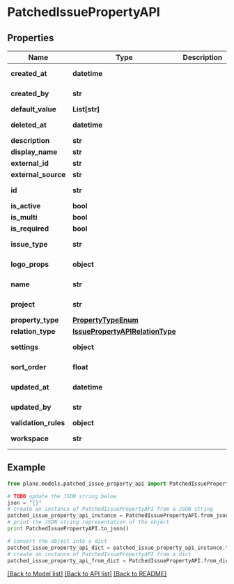 # PatchedIssuePropertyAPI


## Properties
Name | Type | Description | Notes
------------ | ------------- | ------------- | -------------
**created_at** | **datetime** |  | [optional] [readonly] 
**created_by** | **str** |  | [optional] [readonly] 
**default_value** | **List[str]** |  | [optional] 
**deleted_at** | **datetime** |  | [optional] [readonly] 
**description** | **str** |  | [optional] 
**display_name** | **str** |  | [optional] 
**external_id** | **str** |  | [optional] 
**external_source** | **str** |  | [optional] 
**id** | **str** |  | [optional] [readonly] 
**is_active** | **bool** |  | [optional] 
**is_multi** | **bool** |  | [optional] 
**is_required** | **bool** |  | [optional] 
**issue_type** | **str** |  | [optional] [readonly] 
**logo_props** | **object** |  | [optional] [readonly] 
**name** | **str** |  | [optional] [readonly] 
**project** | **str** |  | [optional] [readonly] 
**property_type** | [**PropertyTypeEnum**](PropertyTypeEnum.md) |  | [optional] 
**relation_type** | [**IssuePropertyAPIRelationType**](IssuePropertyAPIRelationType.md) |  | [optional] 
**settings** | **object** |  | [optional] [readonly] 
**sort_order** | **float** |  | [optional] [readonly] 
**updated_at** | **datetime** |  | [optional] [readonly] 
**updated_by** | **str** |  | [optional] [readonly] 
**validation_rules** | **object** |  | [optional] 
**workspace** | **str** |  | [optional] [readonly] 

## Example

```python
from plane.models.patched_issue_property_api import PatchedIssuePropertyAPI

# TODO update the JSON string below
json = "{}"
# create an instance of PatchedIssuePropertyAPI from a JSON string
patched_issue_property_api_instance = PatchedIssuePropertyAPI.from_json(json)
# print the JSON string representation of the object
print PatchedIssuePropertyAPI.to_json()

# convert the object into a dict
patched_issue_property_api_dict = patched_issue_property_api_instance.to_dict()
# create an instance of PatchedIssuePropertyAPI from a dict
patched_issue_property_api_from_dict = PatchedIssuePropertyAPI.from_dict(patched_issue_property_api_dict)
```
[[Back to Model list]](../README.md#documentation-for-models) [[Back to API list]](../README.md#documentation-for-api-endpoints) [[Back to README]](../README.md)


